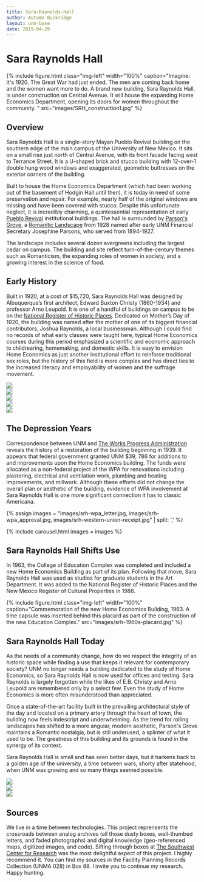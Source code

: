 ```yaml
---
title: Sara-Raynolds-Hall
author: Autumn Buckridge
layout: unm-base
date: 2019-04-20
---
```



# Sara Raynolds Hall
{% include figure.html class="img-left" width="100%" caption="Imagine: It's 1920. The Great War had just ended. The men are coming back home and the women want more to do. A brand new building, Sara Raynolds Hall, is under construction on Central Avenue. It will house the expanding Home Economics Department, opening its doors for women throughout the community. " src="images/SRH_construction1.jpg" %}

## Overview 
Sara Raynolds Hall is a single-story Mayan Pueblo Revival building on the southern edge of the main campus of the University of New Mexico. It sits on a small rise just north of Central Avenue, with its front facade facing west to Terrance Street. It is a U-shaped brick and stucco building with 12-over-1 double hung wood windows and exaggerated, geometric buttresses on the exterior corners of the building. 

Built to house the Home Economics Department (which had been working out of the basement of Hodgin Hall until then), it is today in need of some preservation and repair. For example, nearly half of the original windows are missing and have been covered with stucco. Despite this unfortunate neglect, it is incredibly charming, a quintessential representation of early [Pueblo Revival](https://en.wikipedia.org/wiki/Pueblo_Revival_architecture) institutional buildings. The hall is surrounded by [Parson's Grove](http://pdc.unm.edu/strategic-leadership/university-landscape-architect/HeritageZone-Parson.pdf), a [Romanitic Landscape](https://www.themorgan.org/exhibitions/romantic-gardens) from 1928 named after early UNM Financial Secretary Josephine Parsons, who served from 1894-1927. 

The landscape includes several dozen evergreens including the largest cedar on campus. The building and site reflect turn-of-the-century themes such as Romanticism, the expanding roles of women in society, and a growing interest in the science of food. 

## Early History
Built in 1920, at a cost of $15,720, Sara Raynolds Hall was designed by Albuquerque’s first architect, Edward Buxton Christy (1860-1934) and professor Arno Leupold. It is one of a handful of buildings on campus to be on the [National Register of Historic Places](https://npgallery.nps.gov/AssetDetail/NRIS/88001544). Dedicated on Mother’s Day of 1920, the building was named after the mother of one of its biggest financial contributors, Joshua Raynolds, a local businessman. Although I could find no records of what early classes were taught here, typical Home Economics courses during this period emphasized a scientific and economic approach to childrearing, homemaking, and domestic skills. It is easy to envision Home Economics as just another institutional effort to reinforce traditional sex roles, but the history of this field is more complex and has direct ties to the increased literacy and employability of women and the suffrage movement.  

<div class="carousel">
  <div><img src="images/SRH_postcard.jpg"/></div>
  <div><img src="images/srh-ej_merchant_letter.jpg"/></div>
  <div><img src="images/srh-floor_plan.jpg"/></div>
  <div><img src="images/srh-contract_bond_front_side.jpg"/></div>
  <div><img src="images/srh-contract_bond_back_side.jpg"/></div>
</div>


## The Depression Years

Correspondence between UNM and [The Works Progress Administration](https://www.pbs.org/wgbh/americanexperience/features/surviving-the-dust-bowl-works-progress-administration-wpa/) reveals the history of a restoration of the building beginning in 1939. It appears that federal government granted UNM $39, 786 for additions to and improvements upon the Home Economics building. The funds were allocated as a non-federal project of the WPA for renovations including plastering, electrical and ventilation work, plumbing and heating improvements, and millwork. Although these efforts did not change the overall plan or aesthetic of the building, evidence of WPA involvement at Sara Raynolds Hall is one more significant connection it has to classic Americana. 


{% assign images = 
"images/srh-wpa_letter.jpg,
images/srh-wpa_approval.jpg,
images/srh-western-union-receipt.jpg" | split: ','
%}

{% include carousel.html
images = images 
%}


## Sara Raynolds Hall Shifts Use
In 1963, the College of Education Complex was completed and included a new Home Economics Building as part of its plan. Following that move, Sara Raynolds Hall was used as studios for graduate students in the Art Department. It was added to the National Register of Historic Places and the New Mexico Register of Cultural Properties in 1988. 

{% include figure.html class="img-left" width="100%" caption="Commemoration of the new Home Economics Building, 1963. A time capsule was inserted behind this placard as part of the construction of the new Education Complex." src="images/srh-1960s-placard.jpg" %}


## Sara Raynolds Hall Today 
As the needs of a community change, how do we respect the integrity of an historic space while finding a use that keeps it relevant for contemporary society? UNM no longer needs a building dedicated to the study of Home Economics, so Sara Raynolds Hall is now used for offices and testing. Sara Raynolds is largely forgotten while the likes of E.B. Christy and Arno Leupold are remembered only by a select few. Even the study of Home Economics is more often misunderstood than appreciated. 

Once a state-of-the-art facility built in the prevailing architectural style of the day and located on a primary artery through the heart of town, the building now feels indescript and underwhelming. As the trend for rolling landscapes has shifted to a more angular, modern aesthetic, Parson's Grove maintains a Romantic nostalgia, but is still underused, a splinter of what it used to be. The greatness of this building and its grounds is found in the synergy of its context. 

Sara Raynolds Hall is small and has seen better days, but it harkens back to a golden age of the university, a time between wars, shorty after statehood, when UNM was growing and so many things seemed possible.     

<div class="carousel">
  <div><img src="{{ site.baseurl }}/essays/sara-raynolds-hall/srh-front-facade.JPG"/></div>
  <div><img src="{{ site.baseurl }}/essays/sara-raynolds-hall/srh-south-facade.JPG"/></div>
  <div><img src="{{ site.baseurl }}/essays/sara-raynolds-hall/srh-NE-facade.JPG"/></div>
</div>

## Sources
We live in a time between technologies. This project reprensents the crossroads between analog archives (all those dusty boxes, well-thumbed letters, and faded photographs) and digital knowledge (geo-referenced maps, digitized images, and code). Sifting through boxes at [The Southwest Center for Research](https://elibrary.unm.edu/cswr/) was the most delightful aspect of this project. I highly recommend it. You can find my sources in the Facility Planning Records Collection (UNMA 028) in Box 88. I invite you to continue my research. Happy hunting. 
